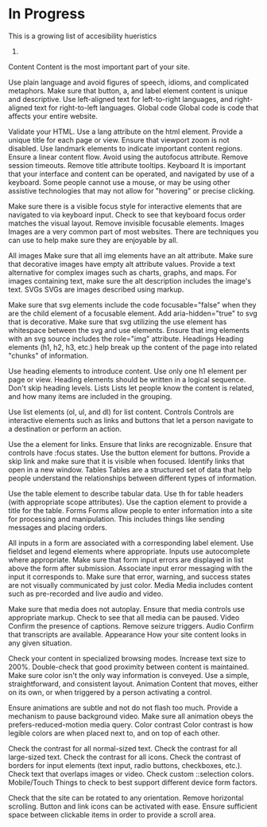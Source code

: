 # In Progress

This is a growing list of accesibility hueristics 

1. 

Content
Content is the most important part of your site.

 Use plain language and avoid figures of speech, idioms, and complicated metaphors.
 Make sure that button, a, and label element content is unique and descriptive.
 Use left-aligned text for left-to-right languages, and right-aligned text for right-to-left languages.
Global code
Global code is code that affects your entire website.

 Validate your HTML.
 Use a lang attribute on the html element.
 Provide a unique title for each page or view.
 Ensure that viewport zoom is not disabled.
 Use landmark elements to indicate important content regions.
 Ensure a linear content flow.
 Avoid using the autofocus attribute.
 Remove session timeouts.
 Remove title attribute tooltips.
Keyboard
It is important that your interface and content can be operated, and navigated by use of a keyboard. Some people cannot use a mouse, or may be using other assistive technologies that may not allow for "hovering" or precise clicking.

 Make sure there is a visible focus style for interactive elements that are navigated to via keyboard input.
 Check to see that keyboard focus order matches the visual layout.
 Remove invisible focusable elements.
Images
Images are a very common part of most websites. There are techniques you can use to help make sure they are enjoyable by all.

All images
 Make sure that all img elements have an alt attribute.
 Make sure that decorative images have empty alt attribute values.
 Provide a text alternative for complex images such as charts, graphs, and maps.
 For images containing text, make sure the alt description includes the image's text.
SVGs
SVGs are images described using markup.

 Make sure that svg elements include the code focusable="false" when they are the child element of a focusable element.
 Add aria-hidden="true" to svg that is decorative.
 Make sure that svg utilizing the use element has whitespace between the svg and use elements.
 Ensure that img elements with an svg source includes the role="img" attribute.
Headings
Heading elements (h1, h2, h3, etc.) help break up the content of the page into related "chunks" of information.

 Use heading elements to introduce content.
 Use only one h1 element per page or view.
 Heading elements should be written in a logical sequence.
 Don't skip heading levels.
Lists
Lists let people know the content is related, and how many items are included in the grouping.

 Use list elements (ol, ul, and dl) for list content.
Controls
Controls are interactive elements such as links and buttons that let a person navigate to a destination or perform an action.

 Use the a element for links.
 Ensure that links are recognizable.
 Ensure that controls have :focus states.
 Use the button element for buttons.
 Provide a skip link and make sure that it is visible when focused.
 Identify links that open in a new window.
Tables
Tables are a structured set of data that help people understand the relationships between different types of information.

 Use the table element to describe tabular data.
 Use th for table headers (with appropriate scope attributes).
 Use the caption element to provide a title for the table.
Forms
Forms allow people to enter information into a site for processing and manipulation. This includes things like sending messages and placing orders.

 All inputs in a form are associated with a corresponding label element.
 Use fieldset and legend elements where appropriate.
 Inputs use autocomplete where appropriate.
 Make sure that form input errors are displayed in list above the form after submission.
 Associate input error messaging with the input it corresponds to.
 Make sure that error, warning, and success states are not visually communicated by just color.
Media
Media includes content such as pre-recorded and live audio and video.




Make sure that media does not autoplay.
 Ensure that media controls use appropriate markup.
 Check to see that all media can be paused.
Video
 Confirm the presence of captions.
 Remove seizure triggers.
Audio
 Confirm that transcripts are available.
Appearance
How your site content looks in any given situation.

 Check your content in specialized browsing modes.
 Increase text size to 200%.
 Double-check that good proximity between content is maintained.
 Make sure color isn't the only way information is conveyed.
 Use a simple, straightforward, and consistent layout.
Animation
Content that moves, either on its own, or when triggered by a person activating a control.

 Ensure animations are subtle and not do not flash too much.
 Provide a mechanism to pause background video.
 Make sure all animation obeys the prefers-reduced-motion media query.
Color contrast
Color contrast is how legible colors are when placed next to, and on top of each other.

 Check the contrast for all normal-sized text.
 Check the contrast for all large-sized text.
 Check the contrast for all icons.
 Check the contrast of borders for input elements (text input, radio buttons, checkboxes, etc.).
 Check text that overlaps images or video.
 Check custom ::selection colors.
Mobile/Touch
Things to check to best support different device form factors.

 Check that the site can be rotated to any orientation.
 Remove horizontal scrolling.
 Button and link icons can be activated with ease.
 Ensure sufficient space between clickable items in order to provide a scroll area.
